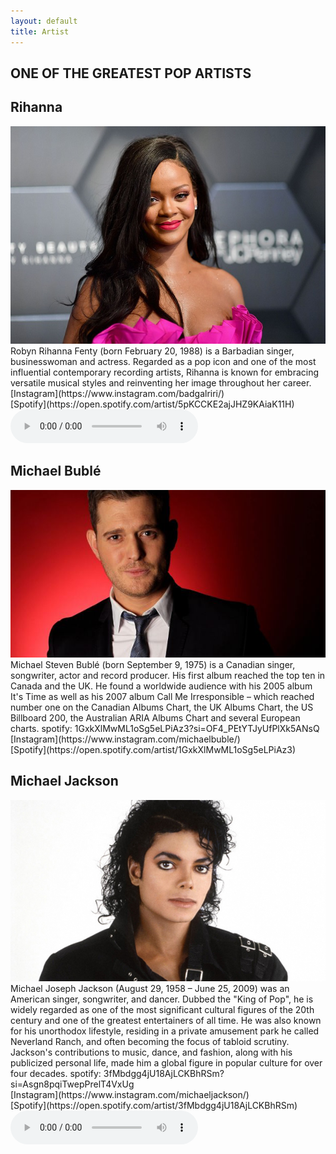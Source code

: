 ```yaml
---
layout: default
title: Artist
---
```


## ONE OF THE GREATEST POP ARTISTS
## Rihanna
<picture>   
    <img src="assets/images/rihanna_pic.png" alt="Artist1">
</picture>
Robyn Rihanna Fenty (born February 20, 1988) is a Barbadian singer, businesswoman and actress. Regarded as a pop icon and one of the most influential contemporary recording artists, Rihanna is known for embracing versatile musical styles and reinventing her image throughout her career.
<br>
[Instagram](https://www.instagram.com/badgalriri/)<br>
[Spotify](https://open.spotify.com/artist/5pKCCKE2ajJHZ9KAiaK11H)<br>
<audio controls>
  <source src="assets/images/rihannasong.mp3" type="audio/mpeg">
</audio>


## Michael Bublé
<picture>   
    <img src="assets/images/buble.png" alt="Artist2">
</picture>
Michael Steven Bublé (born September 9, 1975) is a Canadian singer, songwriter, actor and record producer. His first album reached the top ten in Canada and the UK. He found a worldwide audience with his 2005 album It's Time as well as his 2007 album Call Me Irresponsible – which reached number one on the Canadian Albums Chart, the UK Albums Chart, the US Billboard 200, the Australian ARIA Albums Chart and several European charts. 
spotify: 1GxkXlMwML1oSg5eLPiAz3?si=OF4_PEtYTJyUfPlXk5ANsQ
<br>
[Instagram](https://www.instagram.com/michaelbuble/)<br>
[Spotify](https://open.spotify.com/artist/1GxkXlMwML1oSg5eLPiAz3)<br>


## Michael Jackson
<picture>   
    <img src="assets/images/michaeljackson.png" alt="Artist3">
</picture>
Michael Joseph Jackson (August 29, 1958 – June 25, 2009) was an American singer, songwriter, and dancer. Dubbed the "King of Pop", he is widely regarded as one of the most significant cultural figures of the 20th century and one of the greatest entertainers of all time. He was also known for his unorthodox lifestyle, residing in a private amusement park he called Neverland Ranch, and often becoming the focus of tabloid scrutiny. Jackson's contributions to music, dance, and fashion, along with his publicized personal life, made him a global figure in popular culture for over four decades.
spotify: 3fMbdgg4jU18AjLCKBhRSm?si=Asgn8pqiTwepPrelT4VxUg
<br>
[Instagram](https://www.instagram.com/michaeljackson/)<br>
[Spotify](https://open.spotify.com/artist/3fMbdgg4jU18AjLCKBhRSm)<br>
<audio src="assets/images/michaeljacksonsong.mp3" controls></audio>